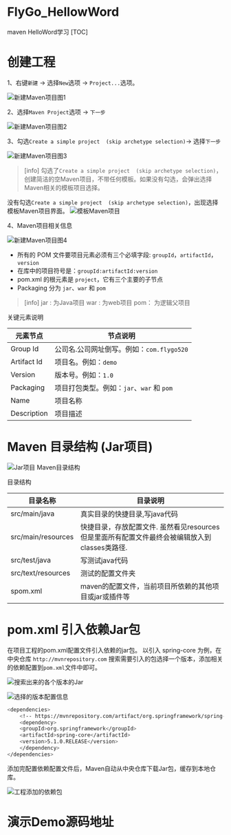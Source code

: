 # FlyGo_HellowWord
maven HelloWord学习
[TOC]

# 创建工程

1、右键`新建` -> 选择`New`选项 -> `Project...`选项。

![新建Maven项目图1](https://www.flygo520.com/uploads/maven/images/m_9ad636ecd2b6d58cd5a817e16816f725_r.png)

2、选择`Maven Project`选项 -> `下一步`

![新建Maven项目图2](https://www.flygo520.com/uploads/maven/images/m_88713029c882847f11a003aaabd18638_r.png)

3、勾选`Create a simple project  (skip archetype selection)`-> 选择`下一步`

![新建Maven项目图3](https://www.flygo520.com/uploads/maven/images/m_42e6d7c19a19a58cad4de1b8f053018a_r.png)

>[info] 勾选了`Create a simple project  (skip archetype selection)`，创建简洁的空Maven项目，不带任何模板。如果没有勾选，会弹出选择Maven相关的模板项目选择。

没有勾选`Create a simple project  (skip archetype selection)`，出现选择模板Maven项目界面。
![模板Maven项目](https://www.flygo520.com/uploads/maven/images/m_e1bba382dbac46dab465d9928b637681_r.png)

4、Maven项目相关信息

![新建Maven项目图4](https://www.flygo520.com/uploads/maven/images/m_c36ebeacf02730cabe03f458421ff9d3_r.png)

- 所有的 POM 文件要项目元素必须有三个必填字段: `groupId`，`artifactId`，`version`
- 在库中的项目符号是：`groupId:artifactId:version`
- pom.xml 的根元素是 `project`，它有三个主要的子节点
- Packaging 分为 `jar`、`war` 和 `pom`
>[info] jar : 为Java项目
war : 为web项目
pom： 为逻辑父项目

关键元素说明

|<center>元素节点</center>|<center>节点说明</center>|
|:----    |:---|
|Group Id |公司名.公司网址倒写。例如：`com.flygo520`  |
|Artifact Id |项目名。例如：`demo`  |
|Version |版本号。例如：`1.0`  |
| Packaging|项目打包类型。例如：`jar`、`war` 和 `pom`  |
| Name|项目名称  |
| Description|项目描述 |

# Maven 目录结构 (Jar项目)

![Jar项目 Maven目录结构](https://www.flygo520.com/uploads/maven/images/m_5398e0176283c9c4a4ab79a33ff562fa_r.png)

目录结构

|<center>目录名称</center>|<center>目录说明</center>|
|:----    |:---|
|src/main/java |真实目录的快捷目录,写java代码  |
|src/main/resources |快捷目录，存放配置文件. 虽然看见resources但是里面所有配置文件最终会被编辑放入到classes类路径. |
|src/test/java |写测试java代码 |
|src/text/resources |测试的配置文件夹 |
|spom.xml |maven的配置文件，当前项目所依赖的其他项目或jar或插件等 |

# pom.xml 引入依赖Jar包

在项目工程的pom.xml配置文件引入依赖的jar包。
以引入 spring-core 为例，在中央仓库 `http://mvnrepository.com` 搜索需要引入的包选择一个版本，添加相关的依赖配置到`pom.xml`文件中即可。

![搜索出来的各个版本的Jar](https://www.flygo520.com/uploads/maven/images/m_53b93749f49eb908de57167a04604e58_r.png)

![选择的版本配置信息](https://www.flygo520.com/uploads/maven/images/m_27a059f6cd2d59f378e477f8998edea3_r.png)

```bash
<dependencies>
	<!-- https://mvnrepository.com/artifact/org.springframework/spring-core -->
	<dependency>
	<groupId>org.springframework</groupId>
	<artifactId>spring-core</artifactId>
	<version>5.1.0.RELEASE</version>
	</dependency>
</dependencies>
```
添加完配置依赖配置文件后，Maven自动从中央仓库下载Jar包，缓存到本地仓库。

![工程添加的依赖包](https://www.flygo520.com/uploads/maven/images/m_1446233c01d4647267a050a42229e586_r.png)

# 演示Demo源码地址



